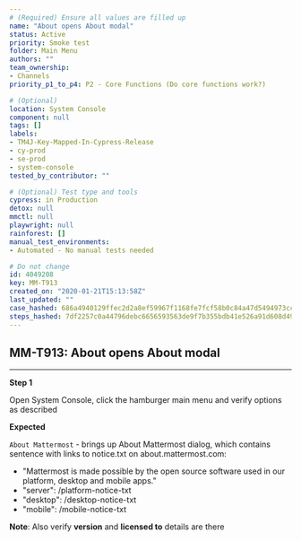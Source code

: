 ```yaml
---
# (Required) Ensure all values are filled up
name: "About opens About modal"
status: Active
priority: Smoke test
folder: Main Menu
authors: ""
team_ownership: 
- Channels
priority_p1_to_p4: P2 - Core Functions (Do core functions work?)

# (Optional)
location: System Console
component: null
tags: []
labels: 
- TM4J-Key-Mapped-In-Cypress-Release
- cy-prod
- se-prod
- system-console
tested_by_contributor: ""

# (Optional) Test type and tools
cypress: in Production
detox: null
mmctl: null
playwright: null
rainforest: []
manual_test_environments: 
- Automated - No manual tests needed

# Do not change
id: 4049208
key: MM-T913
created_on: "2020-01-21T15:13:58Z"
last_updated: ""
case_hashed: 686a4940129ffec2d2a8ef59967f1168fe7fcf58b0c84a47d5494973cc9deb9880bc75a3ceabc8fa8056fbe4d074d0e4
steps_hashed: 7df2257c0a44796debc6656593563de9f7b355bdb41e526a91d608d49115b216a6609c70caf6865477b3e995380b0283
---
```


<!-- (Auto-generated) Based on frontmatter's "key" and "name" -->

## MM-T913: About opens About modal

---

**Step 1**

Open System Console, click the hamburger main menu and verify options as described

**Expected**

`About Mattermost` - brings up About Mattermost dialog, which contains sentence with links to notice.txt on about.mattermost.com:

- "Mattermost is made possible by the open source software used in our platform, desktop and mobile apps."
- "server": /platform-notice-txt
- "desktop": /desktop-notice-txt
- "mobile": /mobile-notice-txt

**Note**: Also verify **version** and **licensed to** details are there
